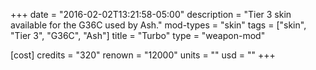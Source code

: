 +++
date = "2016-02-02T13:21:58-05:00"
description = "Tier 3 skin available for the G36C used by Ash."
mod-types = "skin"
tags = ["skin", "Tier 3", "G36C", "Ash"]
title = "Turbo"
type = "weapon-mod"

[cost]
  credits = "320"
  renown = "12000"
  units = ""
  usd = ""
+++
